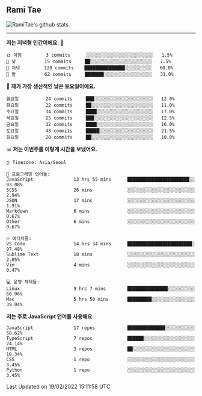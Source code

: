 ## Rami Tae

![RamiTae's github stats](https://github-readme-stats.vercel.app/api?username=RamiTae&show_icons=true&theme=tokyonight)

---
<!--START_SECTION:waka-->
**저는 저녁형 인간이에요. 🦉** 

```text
🌞 아침         3 commits      ░░░░░░░░░░░░░░░░░░░░░░░░░   1.5% 
🌆 낮　         15 commits     ██░░░░░░░░░░░░░░░░░░░░░░░   7.5% 
🌃 저녁         120 commits    ███████████████░░░░░░░░░░   60.0% 
🌙 밤　         62 commits     ███████░░░░░░░░░░░░░░░░░░   31.0%

```
📅 **제가 가장 생산적인 날은 토요일이에요.** 

```text
월요일          24 commits     ███░░░░░░░░░░░░░░░░░░░░░░   12.0% 
화요일          22 commits     ██░░░░░░░░░░░░░░░░░░░░░░░   11.0% 
수요일          34 commits     ████░░░░░░░░░░░░░░░░░░░░░   17.0% 
목요일          25 commits     ███░░░░░░░░░░░░░░░░░░░░░░   12.5% 
금요일          32 commits     ████░░░░░░░░░░░░░░░░░░░░░   16.0% 
토요일          43 commits     █████░░░░░░░░░░░░░░░░░░░░   21.5% 
일요일          20 commits     ██░░░░░░░░░░░░░░░░░░░░░░░   10.0%

```


📊 **저는 이번주를 이렇게 시간을 보냈어요.** 

```text
⌚︎ Timezone: Asia/Seoul

💬 프로그래밍 언어들: 
JavaScript               13 hrs 55 mins      ███████████████████████░░   93.08% 
SCSS                     26 mins             ░░░░░░░░░░░░░░░░░░░░░░░░░   2.94% 
JSON                     17 mins             ░░░░░░░░░░░░░░░░░░░░░░░░░   1.91% 
Markdown                 6 mins              ░░░░░░░░░░░░░░░░░░░░░░░░░   0.67% 
Other                    6 mins              ░░░░░░░░░░░░░░░░░░░░░░░░░   0.67%

🔥 에디터들: 
VS Code                  14 hrs 34 mins      ████████████████████████░   97.48% 
Sublime Text             18 mins             ░░░░░░░░░░░░░░░░░░░░░░░░░   2.05% 
Vim                      4 mins              ░░░░░░░░░░░░░░░░░░░░░░░░░   0.47%

💻 운영 체제들: 
Linux                    9 hrs 7 mins        ███████████████░░░░░░░░░░   60.96% 
Mac                      5 hrs 50 mins       █████████░░░░░░░░░░░░░░░░   39.04%

```

**저는 주로 JavaScript 언어를 사용해요.** 

```text
JavaScript               17 repos            ██████████████░░░░░░░░░░░   58.62% 
TypeScript               7 repos             ██████░░░░░░░░░░░░░░░░░░░   24.14% 
HTML                     3 repos             ██░░░░░░░░░░░░░░░░░░░░░░░   10.34% 
CSS                      1 repo              ░░░░░░░░░░░░░░░░░░░░░░░░░   3.45% 
Python                   1 repo              ░░░░░░░░░░░░░░░░░░░░░░░░░   3.45%

```



 Last Updated on 19/02/2022 15:11:58 UTC
<!--END_SECTION:waka-->
